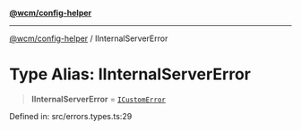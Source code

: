 [**@wcm/config-helper**](../README.md)

***

[@wcm/config-helper](../globals.md) / IInternalServerError

# Type Alias: IInternalServerError

> **IInternalServerError** = [`ICustomError`](../interfaces/ICustomError.md)

Defined in: src/errors.types.ts:29
